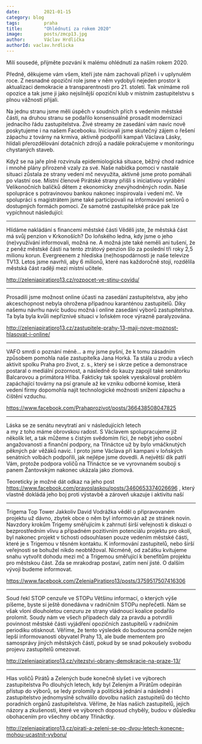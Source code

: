 ```yaml
---
date:         2021-01-15
category: blog
tags:         praha
title:        "Ohlédnutí za rokem 2020"
image:        posts/zmcp13.jpg
author:       Václav Hrdlička
authorId: vaclav.hrdlicka
---
```


Milí sousedé, přijměte pozvání k malému ohlédnutí za naším rokem 2020.

Předně, děkujeme vám všem, kteří jste nám zachovali přízeň i v uplynulém roce. Z nesnadné opoziční role jsme v něm vydobyli nejeden prostor k aktualizaci demokracie a transparentnosti pro 21. století. Tak vnímáme roli opozice a tak jsme ji jako nejsilnější opoziční klub v místním zastupitelstvu s plnou vážností přijali.
 
Na jednu stranu jsme měli úspěch v soudních přích s vedením městské části, na druhou stranu se podařilo konsensuálně prosadit modernizaci jednacího řádu zastupitelstva. Živé streamy ze zasedání vám navíc nově poskytujeme i na našem Facebooku. Iniciovali jsme skutečný zájem o  řešení zápachu z továrny na krmiva, aktivně podpořili kampaň Václava Lásky, hlídali přerozdělování dotačních zdrojů a nadále pokračujeme v monitoringu chystaných staveb. 

Když se na jaře plně rozvinula epidemiologická situace, běžný chod radnice i mnohé plány přirozeně vzaly za své. Naše nabídka pomoci v nastalé situaci zůstala ze strany vedení mč nevyužita, aktivně jsme proto pomáhali po vlastní ose. Místní členové Pirátské strany přišli s iniciativou vyrábění Velikonočních balíčků dětem z ekonomicky znevýhodněných rodin. Naše spolupráce s potravinovou bankou nakonec inspirovala i vedení mč. Ve spolupráci s magistrátem jsme také participovali na informování seniorů o dostupných formách pomoci. Ze samotné zastupitelské práce pak lze vypíchnout následující:

*** 
Hlídáme nakládání s financemi městské části
Věděli jste, že městská část má svůj penzion v Krkonoších? Do loňského ledna, kdy jsme o jeho (ne)využívání informovali, možná ne. A možná jste také neměli ani tušení, že z peněz městské části na tento ztrátový penzion šlo za poslední tři roky 2,5 milionu korun. Evergreenem z hlediska (ne)hospodárnosti je naše televize TV13. Letos jsme navrhli, aby 6 milionů, které nas každoročně stojí, rozdělila městská část raději mezi místní učitele. 

http://zeleniapiratipro13.cz/rozpocet-ve-stinu-covidu/ 

***


Prosadili jsme možnost online účasti na zasedání zastupitelstva,
aby jeho akceschopnost nebyla ohrožena případnou karanténou zastupitelů. Díky našemu návrhu navíc budou možná i online zasedání výborů zastupitelstva. Ta byla byla kvůli nepříznivé situaci v loňském roce výrazně paralyzována. 
  
http://zeleniapiratipro13.cz/zastupitele-prahy-13-maji-nove-moznost-hlasovat-i-online/ 

***

VAFO smrdí o poznání méně... 
a my jsme pyšní, že k tomu zásadním způsobem pomohla naše zastupitelka Jana Horká. Ta stála u zrodu a všech aktivit spolku Praha pro život, z. s., který se i skrze petice a demonstrace postaral o mediální pozornost, a následně do kauzy zapojil také senátorku Balcarovou a primátora Hřiba. Fakticky tak spolek vyeskaloval problém zapáchající továrny na psí granule až ke vzniku odborné komise, která vedení firmy dopomohla najít technologické možnosti snížení zápachu a čištění vzduchu. 

https://www.facebook.com/Prahaprozivot/posts/366438508047825   

***

Láska se ze senátu nevytratí ani v následujících letech    
a my z toho máme obrovskou radost. S Václavem spolupracujeme již několik let, a tak můžeme s čistým svědomím říci, že nebýt jeho osobní angažovanosti a finanční podpory, na Třináctce už by bylo vmáčknutých pěkných pár věžáků navíc. I proto jsme Václava při kampani v loňských senátních volbách podpořili, jak nejlépe jsme dovedli. A největší dík patří Vám, protože podpora voličů na Třináctce se ve vyrovnaném souboji s panem Žantovským nakonec ukázala jako zlomová. 

Teoreticky je možné dát odkaz na jeho post https://www.facebook.com/pravoslaskou/posts/3460653374026696 , který vlastně dokládá jeho boj proti výstavbě a zároveň ukazuje i aktivitu naší

***
Trigema Top Tower
Jakkoliv David Vodrážka věděl o připravovaném projektu už dávno, zbytek obce o něm byl informován až ze stránek novin. Navzdory krokům Trigemy směřujícím k zahrnutí širší veřejnosti k diskuzi o bezprostředním vlivu a případném pozitivním potenciálu projektu pro okolí, byl nakonec projekt v tichosti odsouhlasen pouze vedením městské části, které je s Trigemou v těsném kontaktu. K informování zastupitelů, nebo širší veřejnosti se bohužel nikdo neobtěžoval. Nicméně, od začátku kvitujeme snahu vytvořit dohodu mezi mč a Trigemou směřující k benefitům projektu pro městskou část. Zda se mrakodrap postaví, zatím není jisté. O dalším vývoji budeme informovat.


https://www.facebook.com/ZeleniaPiratipro13/posts/3759517507416306 

***

Soud řekl STOP cenzuře ve STOPu
Většinu informací, o kterých výše píšeme, byste si ještě donedávna v radničním STOPu nepřečetli. Nám se však vloni dlouholetou cenzuru ze strany vládnoucí koalice podařilo prolomit. Soudy nám ve všech případech daly za pravdu a potvrdili povinnost městské části vyjádření opozičních zastupitelů v radničním periodiku otisknout. 
Věříme, že tento výsledek do budoucna pomůže nejen lepší informovanosti obyvatel Prahy 13, ale bude mementem pro samosprávy jiných městských částí, pokud by se snad pokoušely svobodu projevu zastupitelů omezovat.   

http://zeleniapiratipro13.cz/vitezstvi-obrany-demokracie-na-praze-13/ 

***
 
Hlas voličů Pirátů a Zelených bude konečně slyšet i ve výborech zastupitelstva 
Po dlouhých letech, kdy byl Zeleným a Pirátům odepírán přístup do výborů, se ledy prolomily a politická jednání a následně i zastupitelstvo jednomyslně schválilo dovolbu našich zastupitelů do těchto poradních orgánů  zastupitelstva. Věříme, že hlas našich zastupitelů, jejich názory a zkušenosti, které ve výborech doposud chyběly, budou v důsledku obohacením pro všechny občany Třináctky.

http://zeleniapiratipro13.cz/pirati-a-zeleni-se-po-dvou-letech-konecne-mohou-ucastnit-vyboru/ 

